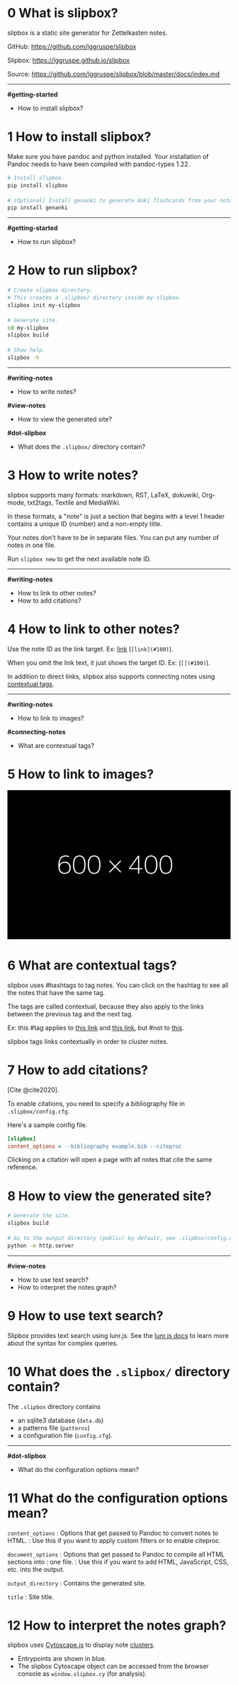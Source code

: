 # 0 What is slipbox?

slipbox is a static site generator for Zettelkasten notes.

GitHub: <https://github.com/lggruspe/slipbox>

Slipbox: <https://lggruspe.github.io/slipbox>

Source: <https://github.com/lggruspe/slipbox/blob/master/docs/index.md>

---

**#getting-started**

- How to install slipbox? [](#1)



# 1 How to install slipbox?

Make sure you have pandoc and python installed.
Your installation of Pandoc needs to have been compiled with
pandoc-types 1.22.

```bash
# Install slipbox.
pip install slipbox

# (Optional) Install genanki to generate Anki flashcards from your notes.
pip install genanki
```

---

**#getting-started**

- How to run slipbox? [](#2)



# 2 How to run slipbox?

```bash
# Create slipbox directory.
# This creates a .slipbox/ directory inside my-slipbox.
slipbox init my-slipbox

# Generate site.
cd my-slipbox
slipbox build

# Show help.
slipbox -h
```

---

**#writing-notes**

- How to write notes? [](#3)

**#view-notes**

- How to view the generated site? [](#8)

**#dot-slipbox**

- What does the `.slipbox/` directory contain? [](#10)



# 3 How to write notes?

slipbox supports many formats: markdown, RST, LaTeX, dokuwiki,
Org-mode, txt2tags, Textile and MediaWiki.

In these formats, a "note" is just a section that begins with a level 1
header contains a unique ID (number) and a non-empty title.

Your notes don't have to be in separate files.
You can put any number of notes in one file.

Run `slipbox new` to get the next available note ID.

---

**#writing-notes**

- How to link to other notes? [](#4)
- How to add citations? [](#7)



# 4 How to link to other notes?

Use the note ID as the link target.
Ex: [link](#100) (`[link](#100)`).

When you omit the link text, it just shows the target ID.
Ex: [](#100) (`[](#100)`).

In addition to direct links, slipbox also supports connecting notes
using [contextual tags](#6).

---

**#writing-notes**

- How to link to images? [](#5)

**#connecting-notes**

- What are contextual tags? [](#6)



# 5 How to link to images?

![Example](images/example.png)



# 6 What are contextual tags?

slipbox uses #hashtags to tag notes.
You can click on the hashtag to see all the notes that have the same
tag.

The tags are called contextual, because they also apply to the links
between the previous tag and the next tag.

Ex: this #tag applies to [this link](#100) and [this link](#101),
but #not to [this](#102).

slipbox tags links contextually in order to cluster notes.



# 7 How to add citations?

[Cite @cite2020].

To enable citations, you need to specify a bibliography file in
`.slipbox/config.cfg`.

Here's a sample config file.

```cfg
[slipbox]
content_options = --bibliography example.bib --citeproc
```

Clicking on a citation will open a page with all notes that cite the
same reference.



# 8 How to view the generated site?

```bash
# Generate the site.
slipbox build

# Go to the output directory (public/ by default, see .slipbox/config.cfg).
python -m http.server
```

---

**#view-notes**

- How to use text search? [](#9)
- How to interpret the notes graph? [](#12)



# 9 How to use text search?

Slipbox provides text search using lunr.js.
See the [lunr.js docs](https://lunrjs.com/guides/searching.html) to
learn more about the syntax for complex queries.



# 10 What does the `.slipbox/` directory contain?

The `.slipbox` directory contains

- an sqlite3 database (`data.db`)
- a patterns file (`patterns`)
- a configuration file (`config.cfg`).

---

**#dot-slipbox**

- What do the configuration options mean? [](#11)



# 11 What do the configuration options mean?

`content_options`
: Options that get passed to Pandoc to convert notes to HTML.
: Use this if you want to apply custom filters or to enable citeproc.

`document_options`
: Options that get passed to Pandoc to compile all HTML sections into
: one file.
: Use this if you want to add HTML, JavaScript, CSS, etc. into the output.

`output_directory`
: Contains the generated site.

`title`
: Site title.



# 12 How to interpret the notes graph?

slipbox uses [Cytoscape.js](https://js.cytoscape.org/) to display note
[clusters](#6).

-   Entrypoints are shown in blue.
-   The slipbox Cytoscape object can be accessed from the browser
    console as `window.slipbox.cy` (for analysis).
